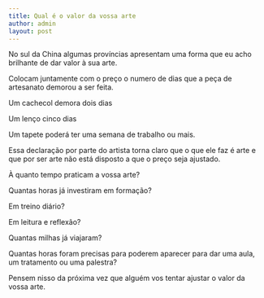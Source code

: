 ```yaml
---
title: Qual é o valor da vossa arte
author: admin
layout: post
---
```

No sul da China algumas províncias apresentam uma forma que eu acho brilhante de dar valor à sua arte.

Colocam juntamente com o preço o numero de dias que a peça de artesanato demorou a ser feita.

Um cachecol demora dois dias

Um lenço cinco dias

Um tapete poderá ter uma semana de trabalho ou mais.

Essa declaração por parte do artista torna claro que o que ele faz é arte e que por ser arte não está disposto a que o preço seja ajustado.

À quanto tempo praticam a vossa arte?

Quantas horas já investiram em formação?

Em treino diário?

Em leitura e reflexão?

Quantas milhas já viajaram?

Quantas horas foram precisas para poderem aparecer para dar uma aula, um tratamento ou uma palestra?

Pensem nisso da próxima vez que alguém vos tentar ajustar o valor da vossa arte.
